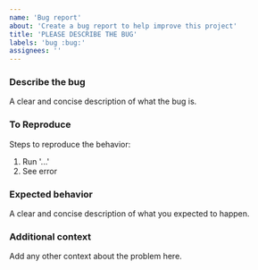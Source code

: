 ```yaml
---
name: 'Bug report'
about: 'Create a bug report to help improve this project'
title: 'PLEASE DESCRIBE THE BUG'
labels: 'bug :bug:'
assignees: ''
---
```


### Describe the bug

A clear and concise description of what the bug is.

### To Reproduce

Steps to reproduce the behavior:

1. Run '...'
2. See error

### Expected behavior

A clear and concise description of what you expected to happen.

### Additional context

Add any other context about the problem here.